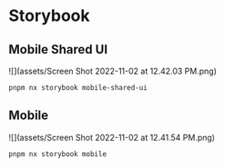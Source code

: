 # Storybook

## Mobile Shared UI
![](assets/Screen Shot 2022-11-02 at 12.42.03 PM.png)
```shell
pnpm nx storybook mobile-shared-ui 
```

## Mobile
![](assets/Screen Shot 2022-11-02 at 12.41.54 PM.png)
```shell
pnpm nx storybook mobile 
```

